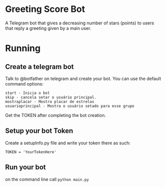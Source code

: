 # Greeting Score Bot

A Telegram bot that gives a decreasing number of stars (points) to users that reply a greeting given by a main user.

# Running
## Create a telegram bot
Talk to @botfather on telegram and create your bot.
You can use the default command options:
```
start - Inicia o bot
skip - cancela setar o usuário principal.
mostraplacar - Mostra placar de estrelas
usuarioprincipal - Mostra o usuário setado para esse grupo
```
Get the TOKEN after completing the bot creation.
## Setup your bot Token
Create a setupInfo.py file and write your token there as such:
```
TOKEN = 'YourTokenHere'
```
## Run your bot
on the command line call `python main.py`
